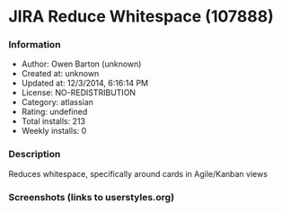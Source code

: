 # JIRA Reduce Whitespace (107888)

### Information
- Author: Owen Barton (unknown)
- Created at: unknown
- Updated at: 12/3/2014, 6:16:14 PM
- License: NO-REDISTRIBUTION
- Category: atlassian
- Rating: undefined
- Total installs: 213
- Weekly installs: 0


### Description
Reduces whitespace, specifically around cards in Agile/Kanban views


### Screenshots (links to userstyles.org)




